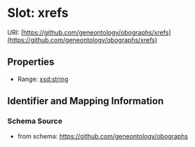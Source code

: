 # Slot: xrefs

URI: [https://github.com/geneontology/obographs/xrefs](https://github.com/geneontology/obographs/xrefs)



<!-- no inheritance hierarchy -->


## Properties

 * Range: [xsd:string](http://www.w3.org/2001/XMLSchema#string)



## Identifier and Mapping Information







### Schema Source


* from schema: https://github.com/geneontology/obographs



